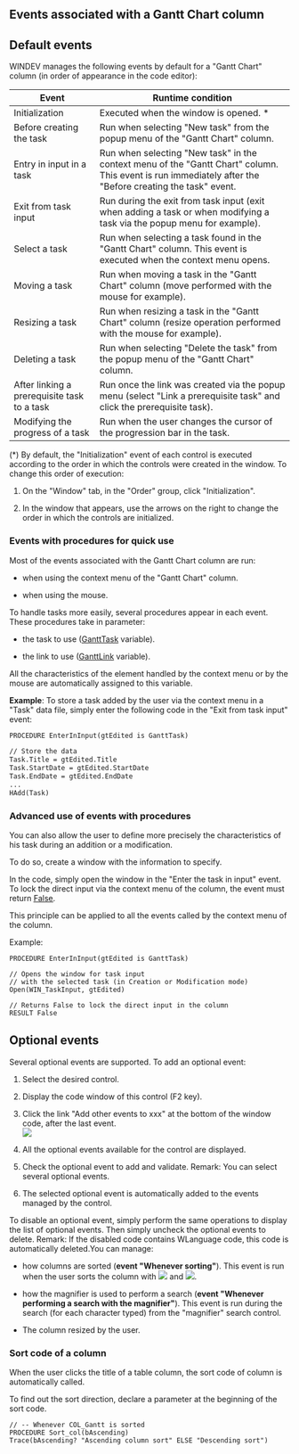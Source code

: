 


## Events associated with a Gantt Chart column
			



<a name="NOTE1"></a>
<a name="NOTE1_1"></a>


## Default events
<a name="default_events_ELTTEXTE000193"></a>
WINDEV manages the following events by default for a "Gantt Chart" column (in order of appearance in the code editor):

| Event | Runtime condition |
| --- | --- |
| Initialization | Executed when the window is opened. \* |
| Before creating the task | Run when selecting "New task" from the popup menu of the "Gantt Chart" column. |
| Entry in input in a task | Run when selecting "New task" in the context menu of the "Gantt Chart" column. This event is run immediately after the "Before creating the task" event. |
| Exit from task input | Run during the exit from task input (exit when adding a task or when modifying a task via the popup menu for example). |
| Select a task | Run when selecting a task found in the "Gantt Chart" column. This event is executed when the context menu opens. |
| Moving a task | Run when moving a task in the "Gantt Chart" column (move performed with the mouse for example). |
| Resizing a task | Run when resizing a task in the "Gantt Chart" column (resize operation performed with the mouse for example). |
| Deleting a task | Run when selecting "Delete the task" from the popup menu of the "Gantt Chart" column. |
| After linking a prerequisite task to a task | Run once the link was created via the popup menu (select "Link a prerequisite task" and click the prerequisite task). |
| Modifying the progress of a task | Run when the user changes the cursor of the progression bar in the task. |


(\*) By default, the "Initialization" event of each control is executed according to the order in which the controls were created in the window. To change this order of execution: 

1. On the "Window" tab, in the "Order" group, click "Initialization".

2. In the window that appears, use the arrows on the right to change the order in which the controls are initialized.





### Events with procedures for quick use
<a name="events_with_procedures_for_quick_use_ELTPARAGRAPHE000077"></a>

Most of the events associated with the Gantt Chart column are run: 

- when using the context menu of the "Gantt Chart" column. 

- when using the mouse. 




To handle tasks more easily, several procedures appear in each event. These procedures take in parameter: 

- the task to use ([GanttTask](../WDLang1/1000020881.md) variable). 

- the link to use ([GanttLink](../WDLang1/1000021076.md) variable). 


All the characteristics of the element handled by the context menu or by the mouse are automatically assigned to this variable. 

**Example**: To store a task added by the user via the context menu in a "Task" data file, simply enter the following code in the "Exit from task input" event: 


```txt
PROCEDURE EnterInInput(gtEdited is GanttTask)

// Store the data
Task.Title = gtEdited.Title
Task.StartDate = gtEdited.StartDate
Task.EndDate = gtEdited.EndDate
...
HAdd(Task)
```



### Advanced use of events with procedures
<a name="advanced_use_events_with_procedures_ELTPARAGRAPHE000102"></a>

You can also allow the user to define more precisely the characteristics of his task during an addition or a modification. 

To do so, create a window with the information to specify. 

In the code, simply open the window in the "Enter the task in input" event. To lock the direct input via the context menu of the column, the event must return <u><u><u><u>False</u></u></u></u>. 

This principle can be applied to all the events called by the context menu of the column. 

Example: 


```wl
PROCEDURE EnterInInput(gtEdited is GanttTask)

// Opens the window for task input
// with the selected task (in Creation or Modification mode)
Open(WIN_TaskInput, gtEdited)

// Returns False to lock the direct input in the column
RESULT False
```


<a name="NOTE2"></a>
<a name="NOTE2_1"></a>


## Optional events
<a name="optional_events_ELTTEXTE000229"></a>
Several optional events are supported.
To add an optional event:

1. Select the desired control.

2. Display the code window of this control (F2 key).

3. Click the link "Add other events to xxx" at the bottom of the window code, after the last event.  <br>![](https://doc.pcsoft.fr/en-US/images/image.awp?langid=3&name=Traitements_optionnels_WD_OK%20-%20HC%20N%B0001.gif)


4. All the optional events available for the control are displayed. 

5. Check the optional event to add and validate. 
	Remark: You can select several optional events. 

6. The selected optional event is automatically added to the events managed by the control.




To disable an optional event, simply perform the same operations to display the list of optional events. Then simply uncheck the optional events to delete. 
Remark: If the disabled code contains WLanguage code, this code is automatically deleted.You can manage:

- how columns are sorted (**event "Whenever sorting"**). This event is run when the user sorts the column with ![](https://doc.pcsoft.fr/en-US/images/image.awp?langid=3&name=IconeCroissant.gif) and ![](https://doc.pcsoft.fr/en-US/images/image.awp?langid=3&name=IconeDecroissant.gif).

- how the magnifier is used to perform a search (**event "Whenever performing a search with the magnifier"**). This event is run during the search (for each character typed) from the "magnifier" search control.

- The column resized by the user. 



<a name="NOTE2_2"></a>


### Sort code of a column
<a name="sort_code_column_ELTPARAGRAPHE000140"></a>

When the user clicks the title of a table column, the sort code of column is automatically called.

To find out the sort direction, declare a parameter at the beginning of the sort code.


```wl
// -- Whenever COL_Gantt is sorted
PROCEDURE Sort_col(bAscending)
Trace(bAscending? "Ascending column sort" ELSE "Descending sort")
```



